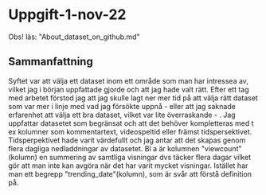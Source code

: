 # Uppgift-1-nov-22

Obs! läs: "About_dataset_on_github.md"

## Sammanfattning
Syftet var att välja ett dataset inom ett område som man har intressea av, vilket jag i början uppfattade gjorde och att jag hade valt rätt. Efter ett tag med arbetet förstod jag att jag skulle lagt ner mer tid på att välja rätt dataset som var mer i linje med vad jag försökte uppnå - eller att jag saknade erfarenhet att välja ett bra dataset, vilket var lite överraskande - .
Jag uppfattar datasetet som begränsat och att det behöver kompletteras med t ex kolumner som kommentartext, videospeltid eller främst tidspersektivet. Tidsperpektivet hade varit värdefullt och jag antar att det skapas genom flera dagliga nedladdningar av datasetet. Bl a är kolumnen "viewcount"(kolumn) en summering av samtliga visningar dvs täcker flera dagar vilket gör att man inte kan avgöra när det har varit mycket visningar. Istället har man ett begrepp "trending_date"(kolumn), som är svår att förstå definition på.
   
